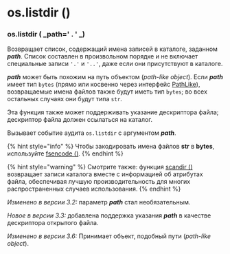 # os.listdir ()

### os.listdir ( _path=' . ' _)

Возвращает список, содержащий имена записей в каталоге, заданном _**path**_. Список составлен в произвольном порядке и не включает специальные записи `'.'` и `'..'`, даже если они присутствуют в каталоге.

_**path**_ может быть похожим на путь объектом (_path-like object_). Если _**path**_ имеет тип `bytes` (прямо или косвенно через интерфейс [PathLike](../parametry-processa/os.pathlike.md)), возвращаемые имена файлов также будут иметь тип `bytes`; во всех остальных случаях они будут типа `str`.

Эта функция также может поддерживать указание дескриптора файла; дескриптор файла должен ссылаться на каталог.

Вызывает событие аудита `os.listdir` с аргументом _**path**_.

{% hint style="info" %}
Чтобы закодировать имена файлов **str** в **bytes**, используйте [fsencode ()](../parametry-processa/os.fsencode.md).
{% endhint %}

{% hint style="warning" %}
Смотрите также: функция [scandir ()](os.scandir.md) возвращает записи каталога вместе с информацией об атрибутах файла, обеспечивая лучшую производительность для многих распространенных случаев использования.
{% endhint %}

_Изменено в версии 3.2:_ параметр _**path**_ стал необязательным.

_Новое в версии 3.3:_ добавлена поддержка указания _**path**_ в качестве дескриптора открытого файла.

_Изменено в версии 3.6:_ Принимает объект, подобный пути (_path-like object_).
